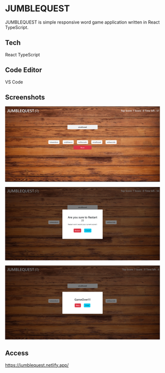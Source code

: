 
# JUMBLEQUEST

JUMBLEQUEST is simple responsive word game application written in React TypeScript.


## Tech

React TypeScript

## Code Editor

VS Code
## Screenshots

![App Screenshot](https://github.com/Tahirbasha/JUMBLEQUEST/blob/master/Screenshot%202023-04-02%20082919.png?raw=true)

![App Screenshot](https://github.com/Tahirbasha/JUMBLEQUEST/blob/master/Screenshot%202023-04-02%20081935.png?raw=true)

![App Screenshot](https://github.com/Tahirbasha/JUMBLEQUEST/blob/master/Screenshot%202023-04-02%20082037.png?raw=true)
## Access

https://jumblequest.netlify.app/

